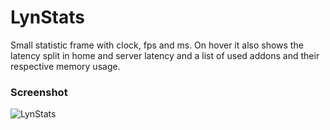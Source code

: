# LynStats

Small statistic frame with clock, fps and ms. On hover it also shows the latency split in home and server latency and a list of used addons and their respective memory usage.


### Screenshot

![LynStats](http://cdn-wow.mmoui.com/preview/pvw57172.png)
